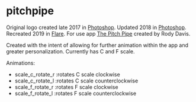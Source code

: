 # pitchpipe

Original logo created late 2017 in [Photoshop](https://www.adobe.com/products/photoshop.html). Updated 2018 in [Photoshop](https://www.adobe.com/products/photoshop.html). Recreated 2019 in [Flare](https://www.2dimensions.com/about-flare). For use app [The Pitch Pipe](https://itunes.apple.com/us/app/the-pitch-pipe/id1244972865) created by Rody Davis.

Created with the intent of allowing for further animation within the app and greater personalization. Currently has C and F scale.

Animations:
- scale_c_rotate_r :rotates C scale clockwise
- scale_c_rotate_l :rotates C scale counterclockwise
- scale_f_rotate_r :rotates F scale clockwise
- scale_f_rotate_l :rotates F scale counterclockwise
